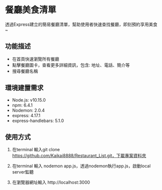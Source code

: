 # 餐廳美食清單
透過Express建立的簡易餐廳清單，幫助使用者快速查找餐廳，即刻預約享用美食~

## 功能描述
* 在首頁快速瀏覽所有餐廳
* 點擊餐廳圖卡，查看更多詳細資訊，包含: 地址、電話、簡介等
* 搜尋餐廳名稱

## 環境建置需求
* Node.js: v10.15.0
* npm: 6.4.1
* Nodemon: 2.0.4
* express: 4.17.1
* express-handlebars: 5.1.0

## 使用方式
1. 在terminal 輸入git clone https://github.com/Kaikai8888/Restaurant_List.git，下載專案資料夾 

2. 在terminal 輸入 nodemon app.js，透過nodemon執行app.js，啟動local server監聽 

3. 在瀏覽器網址輸入 http://localhost:3000

